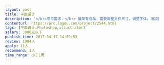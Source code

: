 ```yaml
---                
layout: post       
title: 平面设计           
description: '</br>项目需求：</br> 展架有成品，需要调整文件尺寸，调整字体，增加美感</br> 文件大概10张左右，有PSD文件，需要今天做完</br>'     
contenturl: https://pro.lagou.com/project/2544.html      
tags: [平面设计,Photoshop,illustrator]            
salary: 3000元以下          
publish_time: 2017-04-17 14:59:53         
review: 1904人                   
apply: 11人                   
recommend: 1人                   
time_range: 小于1周              
---                 
```

